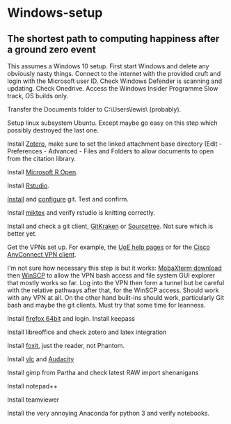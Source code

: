 # Windows-setup
## The shortest path to computing happiness after a ground zero event
This assumes a Windows 10 setup.  First start Windows and delete any obviously nasty things.  Connect to the internet with the provided cruft and login with the Microsoft user ID.  Check Windows Defender is scanning and updating.  Check Onedrive.  Access the Windows Insider Programme Slow track, OS builds only.

Transfer the Documents folder to C:\Users\lewis\ (probably).

Setup linux subsystem Ubuntu.  Except maybe go easy on this step which possibly destroyed the last one.

Install [Zotero](https://www.zotero.org/), make sure to set the linked attachment base directory (Edit - Preferences - Advanced - Files and Folders to allow documents to open from the citation library.

Install [Microsoft R Open](https://mran.microsoft.com/download/).

Install [Rstudio](https://www.rstudio.com/products/rstudio/download/).

[Install](https://git-for-windows.github.io/) and [configure](happygitwithr) git.  Test and confirm.

Install [miktex](https://miktex.org/download) and verify rstudio is knitting correctly.

Install and check a git client, [GitKraken](https://www.gitkraken.com/) or [Sourcetree](https://www.sourcetreeapp.com/).  Not sure which is better yet.

Get the VPNs set up.  For example, the [UoE help pages](https://www.ed.ac.uk/information-services/computing/desktop-personal/vpn) or for the [Cisco AnyConnect VPN client](https://www.ed.ac.uk/information-services/computing/desktop-personal/vpn/vpn-cisco-client/cisco-anyconnect-ssl-client-windows).

I'm not sure how necessary this step is but it works: [MobaXterm download](https://mobaxterm.mobatek.net/download.html) then [WinSCP](https://winscp.net/eng/download.php) to allow the VPN bash access and file system GUI explorer that mostly works so far.  Log into the VPN then form a tunnel but be careful with the relative pathways after that, for the WinSCP access.  Should work with any VPN at all.  On the other hand built-ins should work, particularly Git bash and maybe the git clients.  Must try that some time for leanness.

Install [firefox 64bit]() and login.
Install keepass

Install libreoffice and check zotero and latex integration

Install [foxit](https://www.foxitsoftware.com/pdf-reader/), just the reader, not Phantom.

Install [vlc](https://get.videolan.org/vlc/2.2.6/win64/vlc-2.2.6-win64.exe) and [Audacity](https://www.fosshub.com/Audacity.html/audacity-win-2.1.3.exe)

Install gimp from Partha and check latest RAW import shenanigans

Install notepad++

Install teamviewer

Install the very annoying Anaconda for python 3 and verify notebooks.
